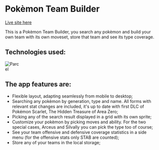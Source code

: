 # Pokèmon Team Builder
[Live site here](https://pokemonteambuilderangel.netlify.app/)

This is a Pokèmon Team Builder, you search any pokèmon and build your own team with its own moveset, store that team and see its type coverage. 
## Technologies used:
<img style="max-width:50px; !important" src="https://parceljs.org/assets/og.png" alt="Parcel">

## The app features are:
- Flexible layout, adapting seamlessly from mobile to desktop;
- Searching any pokèmon by generation, type and name. All forms with relevant stat changes are included, it's up to date with first DLC of Pokémon Scarlet, The Hidden Treasure of Area Zero;
- Picking any of the search result displayed in a grid with its own sprite;
- Customize your pokèmon by picking moves and ability. For the two special cases, Arceus and Silvally you can pick the type too of course;
- See your team offensive and defensive coverage statistics in a side menu (for the offensive stats only STAB are counted);
- Store any of your teams in the local storage;

